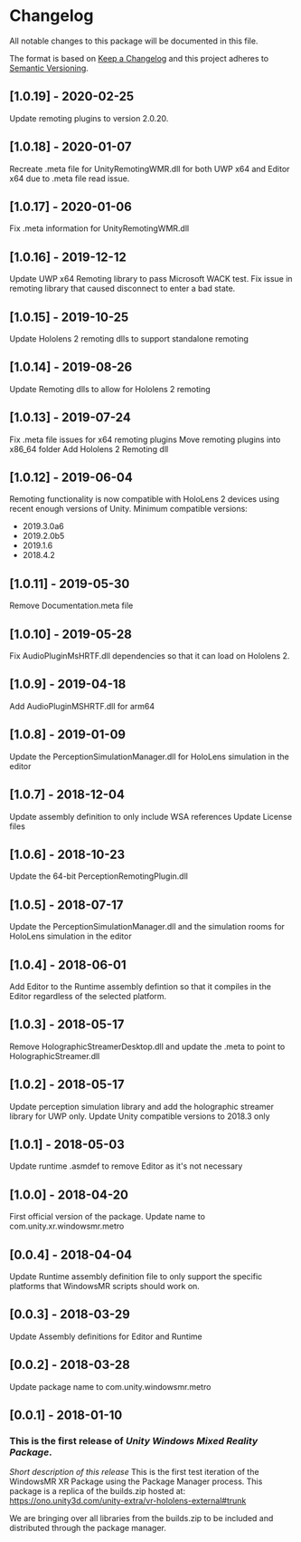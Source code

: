 # Changelog
All notable changes to this package will be documented in this file.

The format is based on [Keep a Changelog](http://keepachangelog.com/en/1.0.0/)
and this project adheres to [Semantic Versioning](http://semver.org/spec/v2.0.0.html).

## [1.0.19] - 2020-02-25

Update remoting plugins to version 2.0.20.

## [1.0.18] - 2020-01-07

Recreate .meta file for UnityRemotingWMR.dll for both UWP x64 and Editor x64 due to .meta file read issue.

## [1.0.17] - 2020-01-06

Fix .meta information for UnityRemotingWMR.dll

## [1.0.16] - 2019-12-12

Update UWP x64 Remoting library to pass Microsoft WACK test.
Fix issue in remoting library that caused disconnect to enter a bad state.

## [1.0.15] - 2019-10-25

Update Hololens 2 remoting dlls to support standalone remoting

## [1.0.14] - 2019-08-26

Update Remoting dlls to allow for Hololens 2 remoting

## [1.0.13] - 2019-07-24

Fix .meta file issues for x64 remoting plugins
Move remoting plugins into x86_64 folder
Add Hololens 2 Remoting dll

## [1.0.12] - 2019-06-04

Remoting functionality is now compatible with HoloLens 2 devices using recent enough versions of Unity. Minimum compatible versions:
- 2019.3.0a6
- 2019.2.0b5
- 2019.1.6
- 2018.4.2

## [1.0.11] - 2019-05-30

Remove Documentation.meta file

## [1.0.10] - 2019-05-28

Fix AudioPluginMsHRTF.dll dependencies so that it can load on Hololens 2.

## [1.0.9] - 2019-04-18

Add AudioPluginMSHRTF.dll for arm64

## [1.0.8] - 2019-01-09

Update the PerceptionSimulationManager.dll for HoloLens simulation in the editor

## [1.0.7] - 2018-12-04

Update assembly definition to only include WSA references
Update License files

## [1.0.6] - 2018-10-23

Update the 64-bit PerceptionRemotingPlugin.dll 

## [1.0.5] - 2018-07-17

Update the PerceptionSimulationManager.dll and the simulation rooms for HoloLens simulation in the editor

## [1.0.4] - 2018-06-01

Add Editor to the Runtime assembly defintion so that it compiles in the Editor regardless of the selected platform.

## [1.0.3] - 2018-05-17

Remove HolographicStreamerDesktop.dll and update the .meta to point to HolographicStreamer.dll

## [1.0.2] - 2018-05-17

Update perception simulation library and add the holographic streamer library for UWP only.
Update Unity compatible versions to 2018.3 only

## [1.0.1] - 2018-05-03

Update runtime .asmdef to remove Editor as it's not necessary

## [1.0.0] - 2018-04-20

First official version of the package.
Update name to com.unity.xr.windowsmr.metro

## [0.0.4] - 2018-04-04

Update Runtime assembly definition file to only support the specific platforms that WindowsMR scripts should work on.

## [0.0.3] - 2018-03-29

Update Assembly definitions for Editor and Runtime

## [0.0.2] - 2018-03-28

Update package name to com.unity.windowsmr.metro

## [0.0.1] - 2018-01-10

### This is the first release of *Unity Windows Mixed Reality Package*.

*Short description of this release*
This is the first test iteration of the WindowsMR XR Package using the Package Manager process. This package is a replica of the builds.zip hosted at:
https://ono.unity3d.com/unity-extra/vr-hololens-external#trunk

We are bringing over all libraries from the builds.zip to be included and distributed through the package manager.